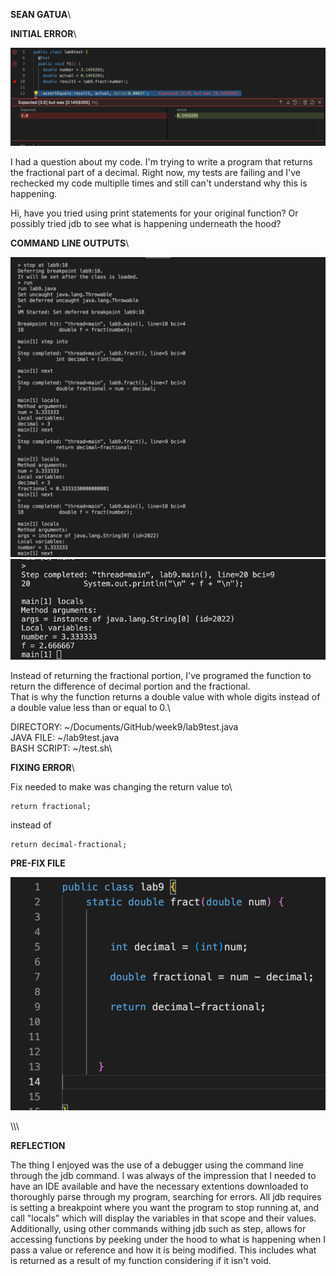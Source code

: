 **SEAN GATUA**\

**INITIAL ERROR**\

![Image](lab9bugsymptoms.png)

I had a question about my code. I'm trying to write a program that returns the fractional part of a decimal. Right now, my tests are failing and I've rechecked my code multiplle times and still can't understand why this is happening.

Hi, have you tried using print statements for your original function? Or possibly tried jdb to see what is happening underneath the hood?

**COMMAND LINE OUTPUTS**\


![Image](lab9Error1.png)
![Image](lab9Error2.png)




Instead of returning the fractional portion, I've programed the function to return the difference of decimal portion and the fractional.\
That is why the function returns a double value with whole digits instead of a double value less than or equal to 0.\

DIRECTORY: ~/Documents/GitHub/week9/lab9test.java\
JAVA FILE: ~/lab9test.java\
BASH SCRIPT: ~/test.sh\

**FIXING ERROR**\

Fix needed to make was changing the return value to\

    return fractional;
    
  instead of
  
    return decimal-fractional;

**PRE-FIX FILE**

![Image](lab9testPreFix.png)

\\\\\


**REFLECTION**

The thing I enjoyed was the use of a debugger using the command line through the jdb <filename> command. I was always of the impression that I needed to have an IDE available and have the necessary extentions downloaded to thoroughly parse through my program, searching for errors. All jdb requires is setting a breakpoint where you want the program to stop running at, and call "locals" which will display the variables in that scope and their values. Additionally, using other commands withing jdb such as step, allows for accessing functions by peeking under the hood to what is happening when I pass a value or reference and how it is being modified. This includes what is returned as a result of my function considering if it isn't void.




